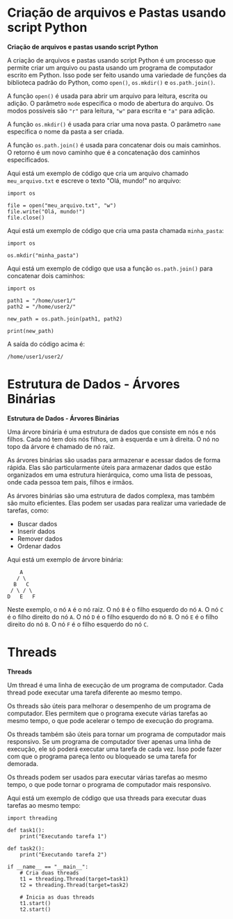 # Criação de arquivos e Pastas usando script Python

**Criação de arquivos e pastas usando script Python**

A criação de arquivos e pastas usando script Python é um processo que permite criar um arquivo ou pasta usando um programa de computador escrito em Python. Isso pode ser feito usando uma variedade de funções da biblioteca padrão do Python, como `open()`, `os.mkdir()` e `os.path.join()`.

A função `open()` é usada para abrir um arquivo para leitura, escrita ou adição. O parâmetro `mode` especifica o modo de abertura do arquivo. Os modos possíveis são `"r"` para leitura, `"w"` para escrita e `"a"` para adição.

A função `os.mkdir()` é usada para criar uma nova pasta. O parâmetro `name` especifica o nome da pasta a ser criada.

A função `os.path.join()` é usada para concatenar dois ou mais caminhos. O retorno é um novo caminho que é a concatenação dos caminhos especificados.

Aqui está um exemplo de código que cria um arquivo chamado `meu_arquivo.txt` e escreve o texto "Olá, mundo!" no arquivo:

```
import os

file = open("meu_arquivo.txt", "w")
file.write("Olá, mundo!")
file.close()
```

Aqui está um exemplo de código que cria uma pasta chamada `minha_pasta`:

```
import os

os.mkdir("minha_pasta")
```

Aqui está um exemplo de código que usa a função `os.path.join()` para concatenar dois caminhos:

```
import os

path1 = "/home/user1/"
path2 = "/home/user2/"

new_path = os.path.join(path1, path2)

print(new_path)
```

A saída do código acima é:

```
/home/user1/user2/
```


# Estrutura de Dados - Árvores Binárias

**Estrutura de Dados - Árvores Binárias**

Uma árvore binária é uma estrutura de dados que consiste em nós e nós filhos. Cada nó tem dois nós filhos, um à esquerda e um à direita. O nó no topo da árvore é chamado de nó raiz.

As árvores binárias são usadas para armazenar e acessar dados de forma rápida. Elas são particularmente úteis para armazenar dados que estão organizados em uma estrutura hierárquica, como uma lista de pessoas, onde cada pessoa tem pais, filhos e irmãos.

As árvores binárias são uma estrutura de dados complexa, mas também são muito eficientes. Elas podem ser usadas para realizar uma variedade de tarefas, como:

* Buscar dados
* Inserir dados
* Remover dados
* Ordenar dados

Aqui está um exemplo de árvore binária:

```
    A
   / \
  B   C
 / \ / \
D   E   F
```

Neste exemplo, o nó `A` é o nó raiz. O nó `B` é o filho esquerdo do nó `A`. O nó `C` é o filho direito do nó `A`. O nó `D` é o filho esquerdo do nó `B`. O nó `E` é o filho direito do nó `B`. O nó `F` é o filho esquerdo do nó `C`.






# Threads

**Threads**

Um thread é uma linha de execução de um programa de computador. Cada thread pode executar uma tarefa diferente ao mesmo tempo.

Os threads são úteis para melhorar o desempenho de um programa de computador. Eles permitem que o programa execute várias tarefas ao mesmo tempo, o que pode acelerar o tempo de execução do programa.

Os threads também são úteis para tornar um programa de computador mais responsivo. Se um programa de computador tiver apenas uma linha de execução, ele só poderá executar uma tarefa de cada vez. Isso pode fazer com que o programa pareça lento ou bloqueado se uma tarefa for demorada.

Os threads podem ser usados para executar várias tarefas ao mesmo tempo, o que pode tornar o programa de computador mais responsivo.

Aqui está um exemplo de código que usa threads para executar duas tarefas ao mesmo tempo:

```
import threading

def task1():
    print("Executando tarefa 1")

def task2():
    print("Executando tarefa 2")

if __name__ == "__main__":
    # Cria duas threads
    t1 = threading.Thread(target=task1)
    t2 = threading.Thread(target=task2)

    # Inicia as duas threads
    t1.start()
    t2.start()
